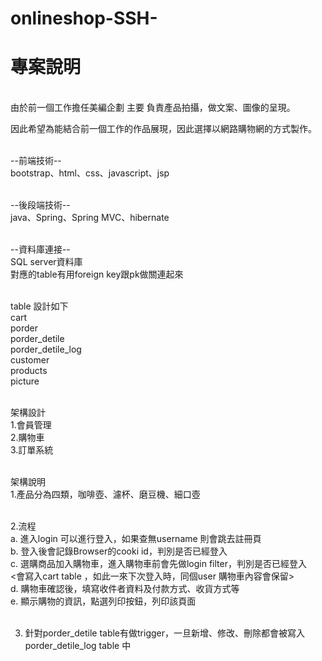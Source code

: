 # onlineshop-SSH-
<h1>專案說明</h1>
<br>
由於前一個工作擔任美編企劃 主要 負責產品拍攝，做文案、圖像的呈現。<br>

因此希望為能結合前一個工作的作品展現，因此選擇以網路購物網的方式製作。<br><br>


--前端技術--<br>
bootstrap、html、css、javascript、jsp<br><br>

--後段端技術--<br>
java、Spring、Spring MVC、hibernate<br><br>

--資料庫連接--<br>
SQL server資料庫<br>
對應的table有用foreign key跟pk做關連起來<br><br>

table 設計如下<br>
cart<br>
porder<br>
porder_detile<br>
porder_detile_log<br>
customer<br>
products<br>
picture<br><br>

架構設計<br>
1.會員管理<br>
2.購物車<br>
3.訂單系統<br><br>

架構說明<br>
1.產品分為四類，咖啡壺、濾杯、磨豆機、細口壺<br><br>

2.流程<br>
a. 進入login 可以進行登入，如果查無username 則會跳去註冊頁<br>
b. 登入後會記錄Browser的cooki id，判別是否已經登入<br>
c. 選購商品加入購物車，進入購物車前會先做login filter，判別是否已經登入<br>
    <會寫入cart table ，如此一來下次登入時，同個user 購物車內容會保留><br>
d. 購物車確認後，填寫收件者資料及付款方式、收貨方式等<br>
e. 顯示購物的資訊，點選列印按鈕，列印該頁面<br><br>

3. 針對porder_detile table有做trigger，一旦新增、修改、刪除都會被寫入porder_detile_log table 中

<img src="https://doranuser.github.io/onlineshop-SSH-/01.JPG" alt="">
